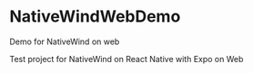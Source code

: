 # NativeWindWebDemo
Demo for NativeWind on web

Test project for NativeWind on React Native with Expo on Web
